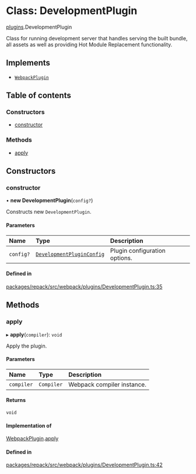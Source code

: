# Class: DevelopmentPlugin

[plugins](../modules/plugins.md).DevelopmentPlugin

Class for running development server that handles serving the built bundle, all assets as well as
providing Hot Module Replacement functionality.

## Implements

- [`WebpackPlugin`](../interfaces/WebpackPlugin.md)

## Table of contents

### Constructors

- [constructor](plugins.DevelopmentPlugin.md#constructor)

### Methods

- [apply](plugins.DevelopmentPlugin.md#apply)

## Constructors

### constructor

• **new DevelopmentPlugin**(`config?`)

Constructs new `DevelopmentPlugin`.

#### Parameters

| Name | Type | Description |
| :------ | :------ | :------ |
| `config?` | [`DevelopmentPluginConfig`](../interfaces/plugins.DevelopmentPluginConfig.md) | Plugin configuration options. |

#### Defined in

[packages/repack/src/webpack/plugins/DevelopmentPlugin.ts:35](https://github.com/callstack/repack/blob/1d9a1bb/packages/repack/src/webpack/plugins/DevelopmentPlugin.ts#L35)

## Methods

### apply

▸ **apply**(`compiler`): `void`

Apply the plugin.

#### Parameters

| Name | Type | Description |
| :------ | :------ | :------ |
| `compiler` | `Compiler` | Webpack compiler instance. |

#### Returns

`void`

#### Implementation of

[WebpackPlugin](../interfaces/WebpackPlugin.md).[apply](../interfaces/WebpackPlugin.md#apply)

#### Defined in

[packages/repack/src/webpack/plugins/DevelopmentPlugin.ts:42](https://github.com/callstack/repack/blob/1d9a1bb/packages/repack/src/webpack/plugins/DevelopmentPlugin.ts#L42)
